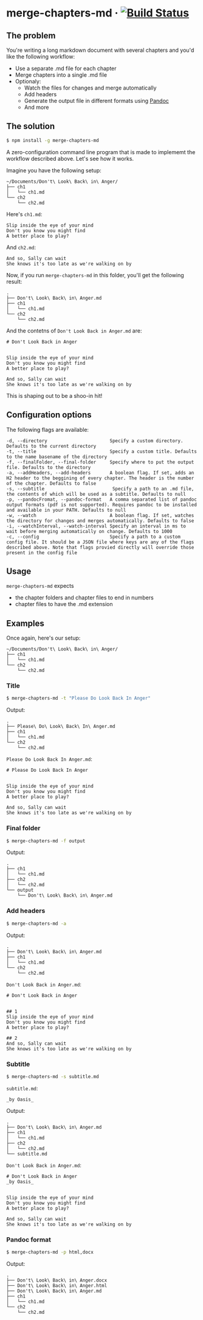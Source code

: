 # merge-chapters-md &middot; [![Build Status](https://travis-ci.org/danplisetsky/merge-chapters-md.svg?branch=master)](https://travis-ci.org/danplisetsky/merge-chapters-md)

## The problem

You're writing a long markdown document with several chapters and you'd like the following workflow:

- Use a separate .md file for each chapter
- Merge chapters into a single .md file
- Optionaly:
  - Watch the files for changes and merge automatically
  - Add headers
  - Generate the output file in different formats using [Pandoc](https://pandoc.org/)
  - And more

## The solution

```bash
$ npm install -g merge-chapters-md
```

A zero-configuration command line program that is made to implememt the workflow described above. Let's see how it works.

Imagine you have the following setup:

```
~/Documents/Don't\ Look\ Back\ in\ Anger/
├── ch1
│   └── ch1.md
└── ch2
    └── ch2.md
```

Here's `ch1.md`:

```
Slip inside the eye of your mind
Don't you know you might find
A better place to play?
```

And `ch2.md`:

```
And so, Sally can wait
She knows it's too late as we're walking on by
```

Now, if you run `merge-chapters-md` in this folder, you'll get the following result:

```
.
├── Don't\ Look\ Back\ in\ Anger.md
├── ch1
│   └── ch1.md
└── ch2
    └── ch2.md
```

And the contetns of `Don't Look Back in Anger.md` are:

```
# Don't Look Back in Anger


Slip inside the eye of your mind
Don't you know you might find
A better place to play?

And so, Sally can wait
She knows it's too late as we're walking on by
```

This is shaping out to be a shoo-in hit!

## Configuration options

The following flags are available:

```
-d, --directory                       Specify a custom directory. Defaults to the current directory
-t, --title                           Specify a custom title. Defaults to the name basename of the directory
-f, --finalFolder, --final-folder     Specify where to put the output file. Defaults to the directory
-a, --addHeaders, --add-headers       A boolean flag. If set, adds an H2 header to the beggining of every chapter. The header is the number of the chapter. Defaults to false
-s, --subtitle                         Specify a path to an .md file, the contents of which will be used as a subtitle. Defaults to null
-p, --pandocFromat, --pandoc-format   A comma separated list of pandoc output formats (pdf is not supported). Requires pandoc to be installed and available in your PATH. Defaults to null
-w, --watch                           A boolean flag. If set, watches the directory for changes and merges automatically. Defaults to false
-i, --watchInterval, --watch-interval Specify an interval in ms to wait before merging automatically on change. Defaults to 1000
-c, --config                          Specify a path to a custom config file. It should be a JSON file where keys are any of the flags described above. Note that flags provied directly will override those present in the config file
```

## Usage

`merge-chapters-md` expects

- the chapter folders and chapter files to end in numbers
- chapter files to have the .md extension

## Examples

Once again, here's our setup:

```
~/Documents/Don't\ Look\ Back\ in\ Anger/
├── ch1
│   └── ch1.md
└── ch2
    └── ch2.md
```

### Title

```bash
$ merge-chapters-md -t "Please Do Look Back In Anger"
```

Output:

```
.
├── Please\ Do\ Look\ Back\ In\ Anger.md
├── ch1
│   └── ch1.md
└── ch2
    └── ch2.md
```

`Please Do Look Back In Anger.md`:

```
# Please Do Look Back In Anger


Slip inside the eye of your mind
Don't you know you might find
A better place to play?

And so, Sally can wait
She knows it's too late as we're walking on by
```

### Final folder

```bash
$ merge-chapters-md -f output
```

Output:

```
.
├── ch1
│   └── ch1.md
├── ch2
│   └── ch2.md
└── output
    └── Don't\ Look\ Back\ in\ Anger.md
```

### Add headers

```bash
$ merge-chapters-md -a
```

Output:

```
.
├── Don't\ Look\ Back\ in\ Anger.md
├── ch1
│   └── ch1.md
└── ch2
    └── ch2.md
```

`Don't Look Back in Anger.md`:

```
# Don't Look Back in Anger


## 1
Slip inside the eye of your mind
Don't you know you might find
A better place to play?

## 2
And so, Sally can wait
She knows it's too late as we're walking on by
```

### Subtitle

```bash
$ merge-chapters-md -s subtitle.md
```

`subtitle.md`:

```
_by Oasis_
```

Output:

```
.
├── Don't\ Look\ Back\ in\ Anger.md
├── ch1
│   └── ch1.md
├── ch2
│   └── ch2.md
└── subtitle.md
```

`Don't Look Back in Anger.md`:

```
# Don't Look Back in Anger
_by Oasis_


Slip inside the eye of your mind
Don't you know you might find
A better place to play?

And so, Sally can wait
She knows it's too late as we're walking on by
```

### Pandoc format

```bash
$ merge-chapters-md -p html,docx
```

Output:

```
.
├── Don't\ Look\ Back\ in\ Anger.docx
├── Don't\ Look\ Back\ in\ Anger.html
├── Don't\ Look\ Back\ in\ Anger.md
├── ch1
│   └── ch1.md
└── ch2
    └── ch2.md
```
